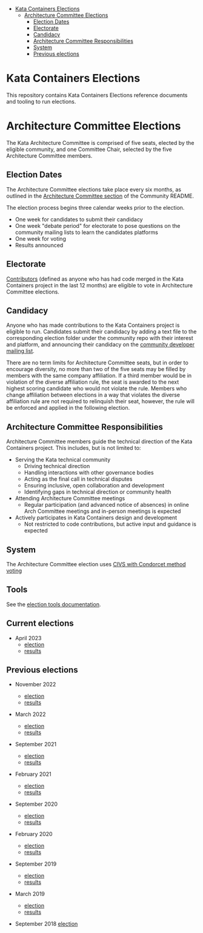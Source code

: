 * [Kata Containers Elections](#kata-containers-elections)
  * [Architecture Committee Elections](#architecture-committee-elections)
      * [Election Dates](#election-dates)
      * [Electorate](#electorate)
      * [Candidacy](#candidacy)
      * [Architecture Committee Responsibilities](#architecture-committee-responsibilities)
      * [System](#system)
      * [Previous elections](#previous-elections)

# Kata Containers Elections

This repository contains Kata Containers Elections reference documents
and tooling to run elections.

# Architecture Committee Elections

The Kata Architecture Committee is comprised of five seats, elected by the
eligible community, and one Committee Chair, selected by the five
Architecture Committee members.

## Election Dates

The Architecture Committee elections take place every six months, as
outlined in the
[Architecture Committee section](https://github.com/kata-containers/community#architecture-committee)
of the Community README.

The election process begins three calendar weeks prior to the election.
- One week for candidates to submit their candidacy
- One week "debate period" for electorate to pose questions on the community
mailing lists to learn the candidates platforms
- One week for voting
- Results announced

## Electorate

[Contributors](https://github.com/kata-containers/community#contributor)
(defined as anyone who has had code merged in the Kata Containers
project in the last 12 months) are eligible to vote in Architecture
Committee elections.

## Candidacy

Anyone who has made contributions to the Kata Containers project is eligible
to run. Candidates submit their candidacy by adding a text file to the
corresponding election folder under the community repo with their interest
and platform, and announcing their candidacy on the [community developer mailing
list](http://lists.katacontainers.io/cgi-bin/mailman/listinfo/kata-dev).

There are no term limits for Architecture Committee seats, but in order to
encourage diversity, no more than two of the five seats may be filled by
members with the same company affiliation. If a third member would be in
violation of the diverse affiliation rule, the seat is awarded to the next
highest scoring candidate who would not violate the rule. Members who change
affiliation between elections in a way that violates the diverse affiliation
rule are not required to relinquish their seat, however, the rule will
be enforced and applied in the following election.

## Architecture Committee Responsibilities

Architecture Committee members guide the technical direction of the Kata
Containers project. This includes, but is not limited to:
- Serving the Kata technical community
    - Driving technical direction
    - Handling interactions with other governance bodies
    - Acting as the final call in technical disputes
    - Ensuring inclusive, open collaboration and development
    - Identifying gaps in technical direction or community health
- Attending Architecture Committee meetings
    - Regular participation (and advanced notice of absences) in online
    Arch Committee meetings and in-person meetings is expected
- Actively participates in Kata Containers design and development
    - Not restricted to code contributions, but active input and guidance
    is expected

## System

The Architecture Committee election uses
[CIVS with Condorcet method voting](https://civs.cs.cornell.edu/)

## Tools

See the [election tools documentation](tools).

## Current elections

- April 2023
  - [election](arch-committee-2023-04)
  - [results](arch-committee-2023-04/Results.md)

## Previous elections

- November 2022
  - [election](arch-committee-2022-11)
  - [results](arch-committee-2022-11/Results.md)

- March 2022
  - [election](arch-committee-2022-03)
  - [results](arch-committee-2022-03/Results.md)

- September 2021
  - [election](arch-committee-2021-09)
  - [results](arch-committee-2021-09/Results.md)

- February 2021
  - [election](arch-committee-2021-02)
  - [results](arch-committee-2021-02/Results.md)

- September 2020
  - [election](arch-committee-2020-09)
  - [results](arch-committee-2020-09/Results.md)

- February 2020
  - [election](arch-committee-2020-02)
  - [results](arch-committee-2020-02/Results.md)

- September 2019
  - [election](arch-committee-2019-09)
  - [results](arch-committee-2019-09/Results.md)

- March 2019
  - [election](arch-committee-2019-03)
  - [results](arch-committee-2019-03/Results.md)

- September 2018
  [election](arch-committee-2018-09)
